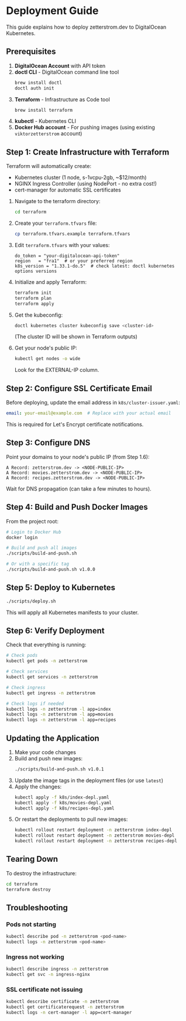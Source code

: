 # Deployment Guide

This guide explains how to deploy zetterstrom.dev to DigitalOcean Kubernetes.

## Prerequisites

1. **DigitalOcean Account** with API token
2. **doctl CLI** - DigitalOcean command line tool
   ```bash
   brew install doctl
   doctl auth init
   ```
3. **Terraform** - Infrastructure as Code tool
   ```bash
   brew install terraform
   ```
4. **kubectl** - Kubernetes CLI
5. **Docker Hub account** - For pushing images (using existing `viktorzetterstrom` account)

## Step 1: Create Infrastructure with Terraform

Terraform will automatically create:
- Kubernetes cluster (1 node, s-1vcpu-2gb, ~$12/month)
- NGINX Ingress Controller (using NodePort - no extra cost!)
- cert-manager for automatic SSL certificates

1. Navigate to the terraform directory:
   ```bash
   cd terraform
   ```

2. Create your `terraform.tfvars` file:
   ```bash
   cp terraform.tfvars.example terraform.tfvars
   ```

3. Edit `terraform.tfvars` with your values:
   ```hcl
   do_token = "your-digitalocean-api-token"
   region   = "fra1"  # or your preferred region
   k8s_version = "1.33.1-do.5"  # check latest: doctl kubernetes options versions
   ```

4. Initialize and apply Terraform:
   ```bash
   terraform init
   terraform plan
   terraform apply
   ```

5. Get the kubeconfig:
   ```bash
   doctl kubernetes cluster kubeconfig save <cluster-id>
   ```
   (The cluster ID will be shown in Terraform outputs)

6. Get your node's public IP:
   ```bash
   kubectl get nodes -o wide
   ```
   Look for the EXTERNAL-IP column.

## Step 2: Configure SSL Certificate Email

Before deploying, update the email address in `k8s/cluster-issuer.yaml`:

```yaml
email: your-email@example.com  # Replace with your actual email
```

This is required for Let's Encrypt certificate notifications.

## Step 3: Configure DNS

Point your domains to your node's public IP (from Step 1.6):

```
A Record: zetterstrom.dev -> <NODE-PUBLIC-IP>
A Record: movies.zetterstrom.dev -> <NODE-PUBLIC-IP>
A Record: recipes.zetterstrom.dev -> <NODE-PUBLIC-IP>
```

Wait for DNS propagation (can take a few minutes to hours).

## Step 4: Build and Push Docker Images

From the project root:

```bash
# Login to Docker Hub
docker login

# Build and push all images
./scripts/build-and-push.sh

# Or with a specific tag
./scripts/build-and-push.sh v1.0.0
```

## Step 5: Deploy to Kubernetes

```bash
./scripts/deploy.sh
```

This will apply all Kubernetes manifests to your cluster.

## Step 6: Verify Deployment

Check that everything is running:

```bash
# Check pods
kubectl get pods -n zetterstrom

# Check services
kubectl get services -n zetterstrom

# Check ingress
kubectl get ingress -n zetterstrom

# Check logs if needed
kubectl logs -n zetterstrom -l app=index
kubectl logs -n zetterstrom -l app=movies
kubectl logs -n zetterstrom -l app=recipes
```

## Updating the Application

1. Make your code changes
2. Build and push new images:
   ```bash
   ./scripts/build-and-push.sh v1.0.1
   ```
3. Update the image tags in the deployment files (or use `latest`)
4. Apply the changes:
   ```bash
   kubectl apply -f k8s/index-depl.yaml
   kubectl apply -f k8s/movies-depl.yaml
   kubectl apply -f k8s/recipes-depl.yaml
   ```
5. Or restart the deployments to pull new images:
   ```bash
   kubectl rollout restart deployment -n zetterstrom index-depl
   kubectl rollout restart deployment -n zetterstrom movies-depl
   kubectl rollout restart deployment -n zetterstrom recipes-depl
   ```


## Tearing Down

To destroy the infrastructure:

```bash
cd terraform
terraform destroy
```

## Troubleshooting

### Pods not starting
```bash
kubectl describe pod -n zetterstrom <pod-name>
kubectl logs -n zetterstrom <pod-name>
```

### Ingress not working
```bash
kubectl describe ingress -n zetterstrom
kubectl get svc -n ingress-nginx
```

### SSL certificate not issuing
```bash
kubectl describe certificate -n zetterstrom
kubectl get certificaterequest -n zetterstrom
kubectl logs -n cert-manager -l app=cert-manager
```
